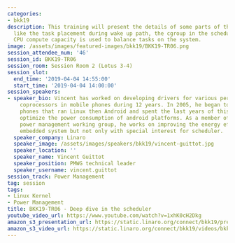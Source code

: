 ```yaml
---
categories:
- bkk19
description: This training will present the details of some parts of the scheduler
  like the task placement during wake up path, the cgroup in the scheduler or how
  CPU compute capacity is used to balance tasks on the system.
image: /assets/images/featured-images/bkk19/BKK19-TR06.png
session_attendee_num: '46'
session_id: BKK19-TR06
session_room: Session Room 2 (Lotus 3-4)
session_slot:
  end_time: '2019-04-04 14:55:00'
  start_time: '2019-04-04 14:00:00'
session_speakers:
- speaker_bio: Vincent has worked on developing drivers for various peripherals and
    coprocessors in mobile phones during 12 years. In 2005, he began to focus on mobile
    phones that ran Linux then Android and spent the last years of this period to
    optimize the power consumption of android platforms. As a member of the Linaro
    power management working group, he works on improving the energy efficiency of
    embedded system but not only with special interest for scheduler.
  speaker_company: Linaro
  speaker_image: /assets/images/speakers/bkk19/vincent-guittot.jpg
  speaker_location: ''
  speaker_name: Vincent Guittot
  speaker_position: PMWG technical leader
  speaker_username: vincent.guittot
session_track: Power Management
tag: session
tags:
- Linux Kernel
- Power Management
title: BKK19-TR06 - Deep dive in the scheduler
youtube_video_url: https://www.youtube.com/watch?v=1xhK0cH2Dkg
amazon_s3_presentation_url: https://static.linaro.org/connect/bkk19/presentations/bkk19-tr06.pdf
amazon_s3_video_url: https://static.linaro.org/connect/bkk19/videos/bkk19-tr06.mp4
---
```

